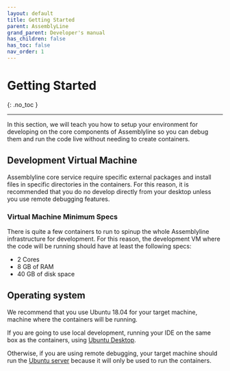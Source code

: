 ```yaml
---
layout: default
title: Getting Started
parent: AssemblyLine
grand_parent: Developer's manual
has_children: false
has_toc: false
nav_order: 1
---
```


# Getting Started
{: .no_toc }

---

In this section, we will teach you how to setup your environment for developing on the core components of Assemblyline so you can debug them and run the code live without needing to create containers.

## Development Virtual Machine

Assemblyline core service require specific external packages and install files in specific directories in the containers. For this reason, it is recommended that you do no develop directly from your desktop unless you use remote debugging features. 

### Virtual Machine Minimum Specs

There is quite a few containers to run to spinup the whole Assemblyline infrastructure for development. For this reason, the development VM where the code will be running should have at least the following specs:

 - 2 Cores
 - 8 GB of RAM
 - 40 GB of disk space

## Operating system 

We recommend that you use Ubuntu 18.04 for your target machine, machine where the containers will be running. 

If you are going to use local development, running your IDE on the same box as the containers, using [Ubuntu Desktop](http://releases.ubuntu.com/18.04.4/ubuntu-18.04.4-desktop-amd64.iso).

Otherwise, if you are using remote debugging, your target machine should run the [Ubuntu server](http://releases.ubuntu.com/18.04.4/ubuntu-18.04.4-live-server-amd64.iso) because it will only be used to run the containers.
